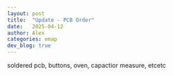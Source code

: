 ```yaml
---
layout: post
title:  "Update - PCB Order"
date:   2025-04-12
author: Alex
categories: emap
dev_blog: true
---
```


soldered pcb, buttons, oven, capactior measure, etcetc